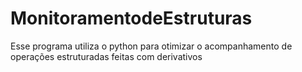 # MonitoramentodeEstruturas
Esse programa utiliza o python para otimizar o acompanhamento de operações estruturadas feitas com derivativos
